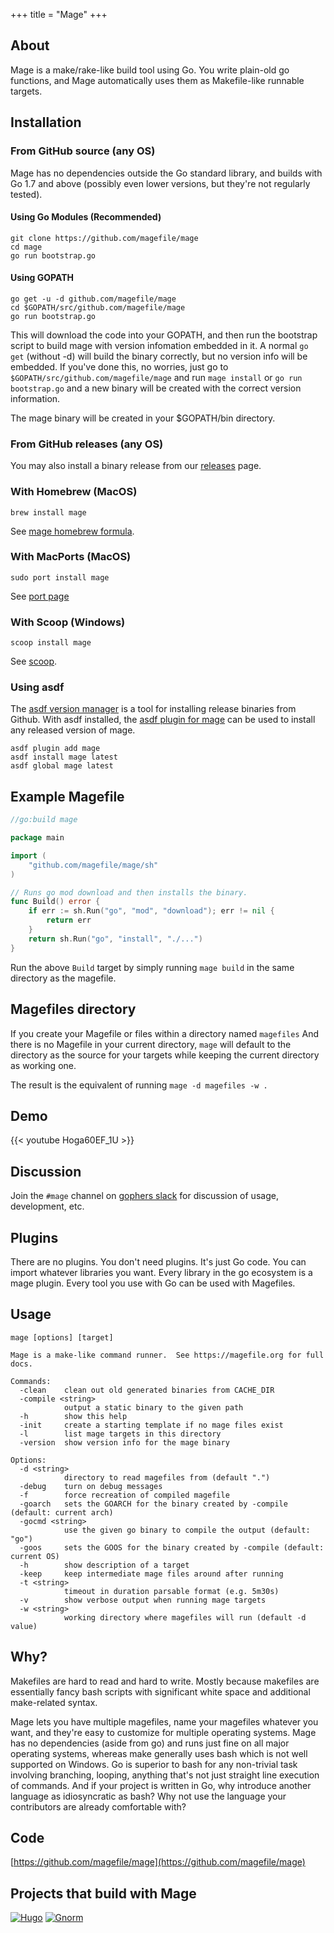 +++
title = "Mage"
+++

## About

Mage is a make/rake-like build tool using Go.  You write plain-old go functions,
and Mage automatically uses them as Makefile-like runnable targets.

## Installation

### From GitHub source (any OS)

Mage has no dependencies outside the Go standard library, and builds with Go 1.7
and above (possibly even lower versions, but they're not regularly tested).

#### Using Go Modules (Recommended)

```plain
git clone https://github.com/magefile/mage
cd mage
go run bootstrap.go
```

#### Using GOPATH

```plain
go get -u -d github.com/magefile/mage
cd $GOPATH/src/github.com/magefile/mage
go run bootstrap.go
```

This will download the code into your GOPATH, and then run the bootstrap script
to build mage with version infomation embedded in it.  A normal `go get`
(without -d) will build the binary correctly, but no version info will be
embedded.  If you've done this, no worries, just go to
`$GOPATH/src/github.com/magefile/mage` and run `mage install` or `go run
bootstrap.go` and a new binary will be created with the correct version
information.

The mage binary will be created in your $GOPATH/bin directory.

### From GitHub releases (any OS)

You may also install a binary release from our
[releases](https://github.com/magefile/mage/releases) page.

### With Homebrew (MacOS)

`brew install mage`

See [mage homebrew formula](https://formulae.brew.sh/formula/mage).

### With MacPorts (MacOS)

`sudo port install mage`

See [port page](https://ports.macports.org/port/mage/)

### With Scoop (Windows)

`scoop install mage`

See [scoop](https://scoop.sh/).

### Using asdf

The [asdf version manager](https://asdf-vm.com/) is a tool for installing release binaries from Github. With asdf installed, the [asdf plugin for mage](https://github.com/mathew-fleisch/asdf-mage) can be used to install any released version of mage.

```shell
asdf plugin add mage
asdf install mage latest
asdf global mage latest
```

## Example Magefile

```go
//go:build mage

package main

import (
    "github.com/magefile/mage/sh"
)

// Runs go mod download and then installs the binary.
func Build() error {
    if err := sh.Run("go", "mod", "download"); err != nil {
        return err
    }
    return sh.Run("go", "install", "./...")
}
```

Run the above `Build` target by simply running `mage build` in the same directory as the magefile.

## Magefiles directory

If you create your Magefile or files within a directory named `magefiles` And there is no Magefile in your current directory, 
`mage` will default to the directory as the source for your targets while keeping the current directory as working one.

The result is the equivalent of running `mage -d magefiles -w .`

## Demo

{{< youtube Hoga60EF_1U >}}

## Discussion

Join the `#mage` channel on [gophers slack](https://gophers.slack.com/messages/general/) for discussion of usage, development, etc.

## Plugins

There are no plugins.  You don't need plugins.  It's just Go code.  You can
import whatever libraries you want.  Every library in the go ecosystem is a mage
plugin.  Every tool you use with Go can be used with Magefiles.

## Usage

```plain
mage [options] [target]

Mage is a make-like command runner.  See https://magefile.org for full docs.

Commands:
  -clean    clean out old generated binaries from CACHE_DIR
  -compile <string>
            output a static binary to the given path
  -h        show this help
  -init     create a starting template if no mage files exist
  -l        list mage targets in this directory
  -version  show version info for the mage binary

Options:
  -d <string> 
            directory to read magefiles from (default ".")
  -debug    turn on debug messages
  -f        force recreation of compiled magefile
  -goarch   sets the GOARCH for the binary created by -compile (default: current arch)
  -gocmd <string>
            use the given go binary to compile the output (default: "go")
  -goos     sets the GOOS for the binary created by -compile (default: current OS)
  -h        show description of a target
  -keep     keep intermediate mage files around after running
  -t <string>
            timeout in duration parsable format (e.g. 5m30s)
  -v        show verbose output when running mage targets
  -w <string>
            working directory where magefiles will run (default -d value)
```

## Why?

Makefiles are hard to read and hard to write.  Mostly because makefiles are essentially fancy bash
scripts with significant white space and additional make-related syntax.

Mage lets you have multiple magefiles, name your magefiles whatever you want, and they're easy to
customize for multiple operating systems.  Mage has no dependencies (aside from go) and runs just
fine on all major operating systems, whereas make generally uses bash which is not well supported on
Windows.  Go is superior to bash for any non-trivial task involving branching, looping, anything
that's not just straight line execution of commands.  And if your project is written in Go, why
introduce another language as idiosyncratic as bash?  Why not use the language your contributors are
already comfortable with?

## Code

[https://github.com/magefile/mage](https://github.com/magefile/mage)

## Projects that build with Mage

[![Hugo](/images/hugo.png)](https://github.com/gohugoio/hugo) [![Gnorm](/images/gnorm.png)](https://github.com/gnormal/gnorm)
